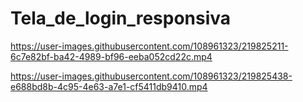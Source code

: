 # Tela_de_login_responsiva



https://user-images.githubusercontent.com/108961323/219825211-6c7e82bf-ba42-4989-bf96-eeba052cd22c.mp4

https://user-images.githubusercontent.com/108961323/219825438-e688bd8b-4c95-4e63-a7e1-cf5411db9410.mp4


